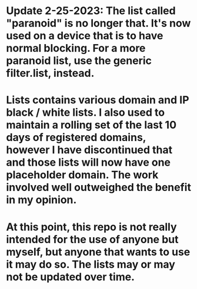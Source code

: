 # Update 2-25-2023: The list called "paranoid" is no longer that.  It's now used on a device that is to have normal blocking.  For a more paranoid list, use the generic filter.list, instead.

# Lists contains various domain and IP black / white lists.  I also used to maintain a rolling set of the last 10 days of registered domains, however I have discontinued that and those lists will now have one placeholder domain.  The work involved well outweighed the benefit in my opinion.

# At this point, this repo is not really intended for the use of anyone but myself, but anyone that wants to use it may do so.  The lists may or may not be updated over time.
